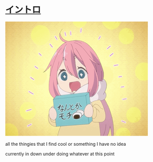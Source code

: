 # [イントロ](https://github.com/GusDira12/GusDira12)
[![なでしこ](https://github.com/GusDira12/GusDira12/blob/main/nade.gif)](https://yurucamp.jp/ "ゆるキャンプ🏕")

all the thingies that I find cool or something I have no idea

currently in down under doing whatever at this point
